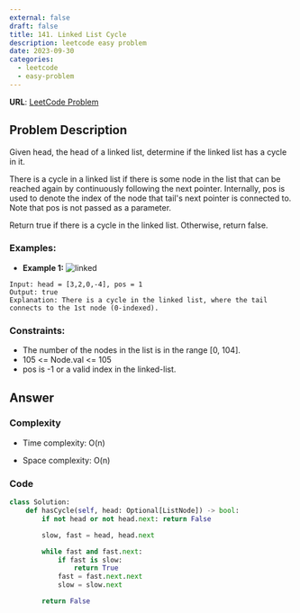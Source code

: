 ```yaml
---
external: false
draft: false
title: 141. Linked List Cycle
description: leetcode easy problem
date: 2023-09-30
categories:
  - leetcode
  - easy-problem
---
```


**URL**: [LeetCode Problem](https://leetcode.com/problems/linked-list-cycle/)

## Problem Description

Given head, the head of a linked list, determine if the linked list has a cycle in it.

There is a cycle in a linked list if there is some node in the list that can be reached again by continuously following the next pointer. Internally, pos is used to denote the index of the node that tail's next pointer is connected to. Note that pos is not passed as a parameter.

Return true if there is a cycle in the linked list. Otherwise, return false.

### Examples:

- **Example 1:**
  ![linked](/images/linked-list-cycle.png)

```plaintext
Input: head = [3,2,0,-4], pos = 1
Output: true
Explanation: There is a cycle in the linked list, where the tail connects to the 1st node (0-indexed).
```

### Constraints:

- The number of the nodes in the list is in the range [0, 104].
- 105 <= Node.val <= 105
- pos is -1 or a valid index in the linked-list.

## Answer

### Complexity

- Time complexity: O(n)

- Space complexity: O(n)

### Code

```python
class Solution:
    def hasCycle(self, head: Optional[ListNode]) -> bool:
        if not head or not head.next: return False

        slow, fast = head, head.next

        while fast and fast.next:
            if fast is slow:
                return True
            fast = fast.next.next
            slow = slow.next

        return False
```
